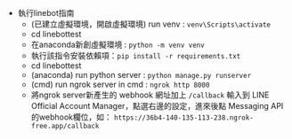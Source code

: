 - 執行linebot指南
  - (已建立虛擬環境，開啟虛擬環境) run venv : `venv\Scripts\activate`
  - cd linebottest
  - 在anaconda新創虛擬環境 : `python -m venv venv`
  - 執行該指令安裝依賴項：`pip install -r requirements.txt`
  - cd linebottest
  - (anaconda) run python server : `python manage.py runserver`
  - (cmd) run ngrok server in cmd : `ngrok http 8000`
  - 將ngrok server新產生的 webhook 網址加上 `/callback` 輸入到 LINE Official Account Manager，點選右邊的設定，進來後點 Messaging API的webhook欄位，如：
    `https://36b4-140-135-113-238.ngrok-free.app/callback`
